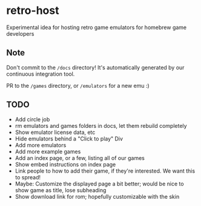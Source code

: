 # retro-host

Experimental idea for hosting retro game emulators for homebrew game developers

## Note

Don't commit to the `/docs` directory! It's automatically generated by our continuous integration tool. 

PR to the `/games` directory, or `/emulators` for a new emu :)

## TODO

- Add circle job
- rm emulators and games folders in docs, let them rebuild completely
- Show emulator license data, etc
- Hide emulators behind a "Click to play" Div
- Add more emulators
- Add more example games
- Add an index page, or a few, listing all of our games
- Show embed instructions on index page
- Link people to how to add their game, if they're interested. We want this to spread!
- Maybe: Customize the displayed page a bit better; would be nice to show game as title, lose subheading
- Show download link for rom; hopefully customizable with the skin
